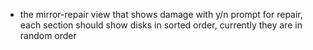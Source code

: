 - the mirror-repair view that shows damage with y/n prompt for repair, each section should show disks in sorted order, currently they are in random order
